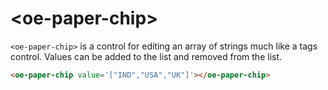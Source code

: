 # \<oe-paper-chip\>

`<oe-paper-chip>` is a control for editing an array of strings much like a tags control. Values can be added to the list and removed from the list.

```html
<oe-paper-chip value='["IND","USA","UK"]'></oe-paper-chip>
```

